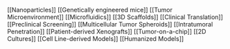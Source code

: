 [[Nanoparticles]]
[[Genetically engineered mice]]
[[Tumor Microenvironment]]
[[Microfluidics]]
[[3D Scaffolds]]
[[Clinical Translation]]
[[Preclinical Screening]]
[[Multicellular Tumor Spheroids]]
[[Intratumoral Penetration]]
[[Patient-derived Xenografts]]
[[Tumor-on-a-chip]]
[[2D Cultures]]
[[Cell Line-derived Models]]
[[Humanized Models]]
